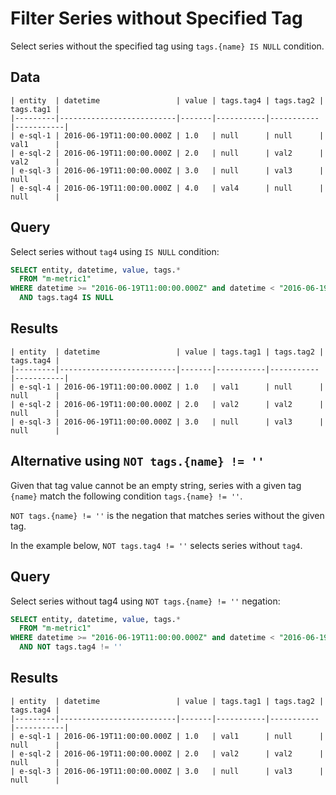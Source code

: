 # Filter Series without Specified Tag

Select series without the specified tag using `tags.{name} IS NULL` condition.

## Data

```ls
| entity  | datetime                 | value | tags.tag4 | tags.tag2 | tags.tag1 | 
|---------|--------------------------|-------|-----------|-----------|-----------| 
| e-sql-1 | 2016-06-19T11:00:00.000Z | 1.0   | null      | null      | val1      | 
| e-sql-2 | 2016-06-19T11:00:00.000Z | 2.0   | null      | val2      | val2      | 
| e-sql-3 | 2016-06-19T11:00:00.000Z | 3.0   | null      | val3      | null      | 
| e-sql-4 | 2016-06-19T11:00:00.000Z | 4.0   | val4      | null      | null      | 
```

## Query

Select series without `tag4` using `IS NULL` condition:

```sql
SELECT entity, datetime, value, tags.*
  FROM "m-metric1"
WHERE datetime >= "2016-06-19T11:00:00.000Z" and datetime < "2016-06-19T12:00:00.000Z"
  AND tags.tag4 IS NULL
```

## Results

```ls
| entity  | datetime                 | value | tags.tag1 | tags.tag2 | tags.tag4 | 
|---------|--------------------------|-------|-----------|-----------|-----------| 
| e-sql-1 | 2016-06-19T11:00:00.000Z | 1.0   | val1      | null      | null      | 
| e-sql-2 | 2016-06-19T11:00:00.000Z | 2.0   | val2      | val2      | null      | 
| e-sql-3 | 2016-06-19T11:00:00.000Z | 3.0   | null      | val3      | null      |
```

## Alternative using `NOT tags.{name} != ''` 

Given that tag value cannot be an empty string, series with a given tag `{name}` match the following condition `tags.{name} != ''`.

`NOT tags.{name} != ''` is the negation that matches series without the given tag.

In the example below, `NOT tags.tag4 != ''` selects series without `tag4`.

## Query

Select series without tag4 using `NOT tags.{name} != ''` negation:

```sql
SELECT entity, datetime, value, tags.*
  FROM "m-metric1"
WHERE datetime >= "2016-06-19T11:00:00.000Z" and datetime < "2016-06-19T12:00:00.000Z"
  AND NOT tags.tag4 != ''
```

## Results

```ls
| entity  | datetime                 | value | tags.tag1 | tags.tag2 | tags.tag4 | 
|---------|--------------------------|-------|-----------|-----------|-----------| 
| e-sql-1 | 2016-06-19T11:00:00.000Z | 1.0   | val1      | null      | null      | 
| e-sql-2 | 2016-06-19T11:00:00.000Z | 2.0   | val2      | val2      | null      | 
| e-sql-3 | 2016-06-19T11:00:00.000Z | 3.0   | null      | val3      | null      | 

```
